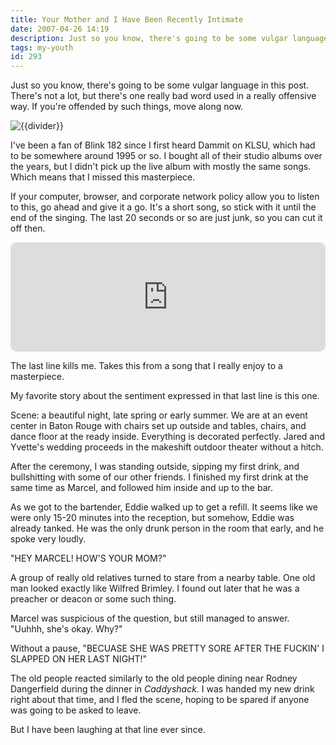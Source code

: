 ```yaml
---
title: Your Mother and I Have Been Recently Intimate
date: 2007-04-26 14:19
description: Just so you know, there's going to be some vulgar language in this post.  There's not a lot, but there's one really bad word used in a really offensive way.  If you're offended by such things, move along now.
tags: my-youth
id: 293
---
```

Just so you know, there's going to be some vulgar language in this post.  There's not a lot, but there's one really bad word used in a really offensive way.  If you're offended by such things, move along now.

<p><img src="/img/greenline.gif" class="greenline" alt="{{divider}}" /></p>

I've been a fan of Blink 182 since I first heard Dammit on KLSU, which had to be somewhere around 1995 or so.  I bought all of their studio albums over the years, but I didn't pick up the live album with mostly the same songs.  Which means that I missed this masterpiece.

If your computer, browser, and corporate network policy allow you to listen to this, go ahead and give it a go.  It's a short song, so stick with it until the end of the singing.  The last 20 seconds or so are just junk, so you can cut it off then.

<iframe allow="autoplay *; encrypted-media *; fullscreen *; clipboard-write" frameborder="0" height="175" style="width:100%;max-width:660px;overflow:hidden;border-radius:10px;" sandbox="allow-forms allow-popups allow-same-origin allow-scripts allow-storage-access-by-user-activation allow-top-navigation-by-user-activation" src="https://embed.music.apple.com/us/album/family-reunion-live-1999/1471263710?i=1471263814"></iframe>

The last line kills me.  Takes this from a song that I really enjoy to a masterpiece.

My favorite story about the sentiment expressed in that last line is this one.

Scene:  a beautiful night, late spring or early summer.  We are at an event center in Baton Rouge with chairs set up outside and tables, chairs, and dance floor at the ready inside.  Everything is decorated perfectly.  Jared and Yvette's wedding proceeds in the makeshift outdoor theater without a hitch.  

After the ceremony, I was standing outside, sipping my first drink, and bullshitting with some of our other friends.  I finished my first drink at the same time as Marcel, and followed him inside and up to the bar.

As we got to the bartender, Eddie walked up to get a refill.  It seems like we were only 15-20 minutes into the reception, but somehow, Eddie was already tanked.  He was the only drunk person in the room that early, and he spoke very loudly.

"HEY MARCEL!  HOW'S YOUR MOM?"

A group of really old relatives turned to stare from a nearby table.  One old man looked exactly like Wilfred Brimley.  I found out later that he was a preacher or deacon or some such thing.

Marcel was suspicious of the question, but still managed to answer.  "Uuhhh, she's okay.  Why?"

Without a pause, "BECUASE SHE WAS PRETTY SORE AFTER THE FUCKIN' I SLAPPED ON HER LAST NIGHT!"

The old people reacted similarly to the old people dining near Rodney Dangerfield during the dinner in *Caddyshack*.  I was handed my new drink right about that time, and I fled the scene, hoping to be spared if anyone was going to be asked to leave.

But I have been laughing at that line ever since.

